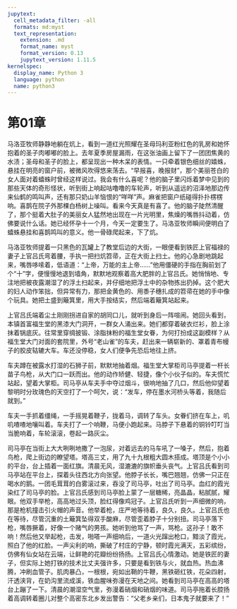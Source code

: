 ```yaml
---
jupytext:
  cell_metadata_filter: -all
  formats: md:myst
  text_representation:
    extension: .md
    format_name: myst
    format_version: 0.13
    jupytext_version: 1.11.5
kernelspec:
  display_name: Python 3
  language: python
  name: python3
---
```

# 第01章 

马洛亚牧师静静地躺在炕上，看到一道红光照耀在圣母玛利亚粉红色的乳房和她怀抱着的圣子肉嘟嘟的脸上。去年夏季房屋漏雨，在这张油画上留下了一团团焦黄的水渍；圣母和圣子的脸上，都呈现出一种木呆的表情。一只牵着银色细丝的嬉蛛，悬挂在明亮的窗户前，被微风吹得悠来荡去。“早报喜，晚报财”，那个美丽苍白的女人面对着蟢蛛时曾经这样说过。我会有什么喜呢？他的脑子里闪烁着梦中见到的那些天体的奇形怪状，听到街上响起咕噜噜的车轮声，听到从遥远的沼泽地那边传来仙鹤的鸣叫声，还有那只奶山羊恼恨的“咩咩”声。麻雀把窗户纸碰得扑扑楞楞响。喜鹊在院子外那棵白杨树上噪叫。看来今天真是有喜了。他的脑子陡然清醒了，那个挺着大肚子的美丽女人猛然地出现在一片光明里，焦燥的嘴唇抖动着，仿佛要说什么话。她已经怀孕十一个月，今天一定要生了。马洛亚牧师瞬间便明白了蟢蛛悬挂和喜鹊鸣叫的意义。他一骨碌爬起来，下了炕。 

马洛亚牧师提着一只黑色的瓦罐上了教堂后边的大街，一眼便看到铁匠上官福禄的妻子上官吕氏弯着腰，手执一把扫炕笤帚，正在大街上扫土。他的心急剧地跳起来，嘴唇哆嗦着，低语道：“上帝，万能的主上帝……”他用僵硬的手指在胸前划了个“十”字，便慢慢地退到墙角，默默地观察着高大肥胖的上官吕氏。她悄悄地、专注地把被夜露潮湿了的浮土扫起来，并仔细地把浮土中的杂物拣出扔掉。这个肥大的妇人动作笨拙，但异常有力，那把金黄色的、用黍子穗扎成的笤帚在她的手中像个玩具。她把土盛到簸箕里，用大手按结实，然后端着簸箕站起来。 

上官吕氏端着尘土刚刚拐进自家的胡同口儿，就听到身后一阵喧闹。她回头看到，本镇首富福生堂的黑漆大门洞开，一群女人涌出来。她们都穿着破衣烂衫，脸上涂抹着锅底灰。往常里穿绸披锻、涂脂抹粉的福生堂女眷，为何打扮成这副模样？从福生堂大门对面的套院里，外号“老山雀”的车夫，赶出来一辆崭新的、罩着青布幔子的胶皮轱辘大车。车还没停稳，女人们便争先恐后地往上挤。 

车夫蹲在被露水打湿的石狮子前，默默地抽着烟。福生堂大掌柜司马亭提着一杆长苗子鸟枪，从大门口一跃而出。他的动作矫健、轻捷，像个小伙子似的。车夫慌忙站起，望着大掌柜。司马亭从车夫手中夺过烟斗，很响地抽了几口，然后他仰望着黎明时分玫瑰色的天空打了一个呵欠，说：“发车，停在墨水河桥头等着，我随后就到。” 

车夫一手抓着缰绳，一手摇晃着鞭子，拢着马，调转了车头。女眷们挤在车上，叽叽喳喳地嚷叫着。车夫打了一个响鞭，马便小跑起来。马脖子下悬着的铜铃叮叮当当脆响着，车轮滚滚，卷起一路灰尘。 

司马亭在当街上大大咧咧地撒了一泡尿，对着远去的马车吼了一嗓子，然后，抱着鸟枪，爬上街边的瞭望塔。塔高三丈，用了九十九根粗大圆木搭成。塔顶是个小小的平台，台上插着一面红旗。清晨无风，湿漉漉的旗帜垂头丧气。上官吕氏看到司马亭站在平台上，探着头往西北方向张望。他脖子长长，嘴巴翘翘，仿佛一只正在喝水的鹅。一团毛茸茸的白雾滚过来，吞没了司马亭，吐出了司马亭。血红的霞光染红了司马亭的脸。上官吕氏感到司马亭脸上蒙了一层糖稀，亮晶晶，粘腻腻，耀眼。他双手举枪，高高地过头顶，脸红得像鸡冠子。上官吕氏听到一声细微的响，那是枪机撞击引火帽的声音。他举着枪，庄严地等待着，良久，良久。上官吕氏也在等待，尽管沉重的土簸箕坠得双手酸麻，尽管歪着脖子十分别扭。司马亭落下枪，嘴唇撅着，好像一个赌气的男孩。她听到他骂了一声，骂枪。这孙子！敢不响！然后他又举起枪，击发，啪嗒一声细响后，一道火光蹿出枪口，黯淡了霞光，照白了他的红脸。一声尖利的响，撕破了村庄的宁静，顿时霞光满天，五彩缤纷，仿佛有仙女站在云端，让鲜艳的花瓣纷纷扬扬。上官吕氏心情激动。她是铁匠的妻子，但实际上她打铁的技术比丈夫强许多，只要是看到铁与火，就血热。热血沸腾，冲刷血管子。肌肉暴凸，一根根，宛如出鞘的牛鞭，黑铁砸红铁，花朵四射，汗透浃背，在奶沟里流成溪，铁血腥味弥漫在天地之间。她看到司马亭在高高的塔台上蹦了一下。清晨的潮湿空气里，弥漫着硝烟和硝烟的味道。司马亭拖着长腔扬着高调转着圈儿对整个高密东北乡发出警告：“父老乡亲们，日本鬼子就要来了！” 

